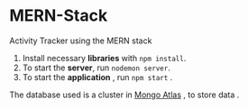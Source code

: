 # MERN-Stack
 
Activity Tracker using the MERN stack 

1. Install necessary **libraries** with `npm install`.
2. To start the **server**, run `nodemon server`.
3. To start the **application** , run `npm start` .

The database used is a cluster in [Mongo Atlas](https://www.mongodb.com/cloud/atlas/) , to store data .
